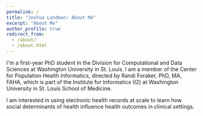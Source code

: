 ```yaml
---
permalink: /
title: "Joshua Landman: About Me"
excerpt: "About Me"
author_profile: true
redirect_from: 
  - /about/
  - /about.html
---
```


I'm a first-year PhD student in the Division for Computational and Data Sciences at Washington University in St. Louis. I am a member of the Center for Population Health Informatics, directed by Randi Foraker, PhD, MA, FAHA, which is part of the Institute for Informatics (I2) at Washington University in St. Louis School of Medicine. 

I am interested in using electronic health records at scale to learn how social determinants of health influence health outcomes in clinical settings.
